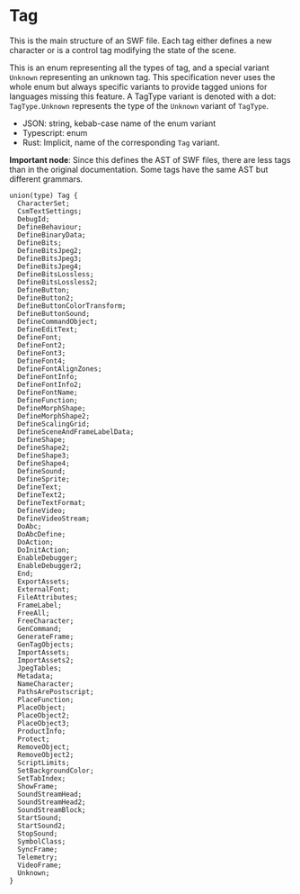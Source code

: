 # Tag

This is the main structure of an SWF file. Each tag either defines a new character or is a control tag
modifying the state of the scene.

This is an enum representing all the types of tag, and a special variant `Unknown` representing
an unknown tag. This specification never uses the whole enum but always specific variants to
provide tagged unions for languages missing this feature.
A TagType variant is denoted with a dot: `TagType.Unknown` represents the type of the `Unknown` variant
of `TagType`.


- JSON: string, kebab-case name of the enum variant
- Typescript: enum
- Rust: Implicit, name of the corresponding `Tag` variant.

**Important node**: Since this defines the AST of SWF files, there are less tags than in the
original documentation. Some tags have the same AST but different grammars.

```
union(type) Tag {
  CharacterSet;
  CsmTextSettings;
  DebugId;
  DefineBehaviour;
  DefineBinaryData;
  DefineBits;
  DefineBitsJpeg2;
  DefineBitsJpeg3;
  DefineBitsJpeg4;
  DefineBitsLossless;
  DefineBitsLossless2;
  DefineButton;
  DefineButton2;
  DefineButtonColorTransform;
  DefineButtonSound;
  DefineCommandObject;
  DefineEditText;
  DefineFont;
  DefineFont2;
  DefineFont3;
  DefineFont4;
  DefineFontAlignZones;
  DefineFontInfo;
  DefineFontInfo2;
  DefineFontName;
  DefineFunction;
  DefineMorphShape;
  DefineMorphShape2;
  DefineScalingGrid;
  DefineSceneAndFrameLabelData;
  DefineShape;
  DefineShape2;
  DefineShape3;
  DefineShape4;
  DefineSound;
  DefineSprite;
  DefineText;
  DefineText2;
  DefineTextFormat;
  DefineVideo;
  DefineVideoStream;
  DoAbc;
  DoAbcDefine;
  DoAction;
  DoInitAction;
  EnableDebugger;
  EnableDebugger2;
  End;
  ExportAssets;
  ExternalFont;
  FileAttributes;
  FrameLabel;
  FreeAll;
  FreeCharacter;
  GenCommand;
  GenerateFrame;
  GenTagObjects;
  ImportAssets;
  ImportAssets2;
  JpegTables;
  Metadata;
  NameCharacter;
  PathsArePostscript;
  PlaceFunction;
  PlaceObject;
  PlaceObject2;
  PlaceObject3;
  ProductInfo;
  Protect;
  RemoveObject;
  RemoveObject2;
  ScriptLimits;
  SetBackgroundColor;
  SetTabIndex;
  ShowFrame;
  SoundStreamHead;
  SoundStreamHead2;
  SoundStreamBlock;
  StartSound;
  StartSound2;
  StopSound;
  SymbolClass;
  SyncFrame;
  Telemetry;
  VideoFrame;
  Unknown;
}
```
